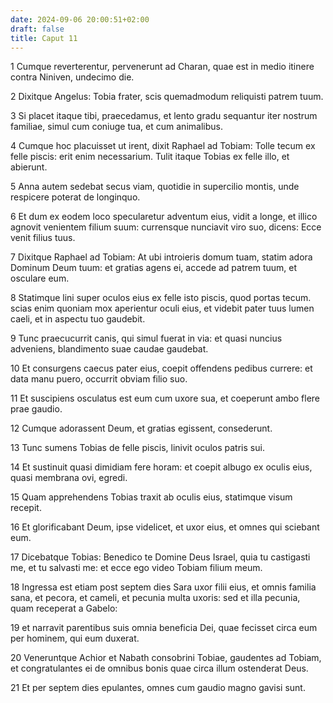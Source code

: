 ```yaml
---
date: 2024-09-06 20:00:51+02:00
draft: false
title: Caput 11
---
```





1 Cumque reverterentur, pervenerunt ad Charan, quae est in medio itinere contra Niniven, undecimo die.

2 Dixitque Angelus: Tobia frater, scis quemadmodum reliquisti patrem tuum.

3 Si placet itaque tibi, praecedamus, et lento gradu sequantur iter nostrum familiae, simul cum coniuge tua, et cum animalibus.

4 Cumque hoc placuisset ut irent, dixit Raphael ad Tobiam: Tolle tecum ex felle piscis: erit enim necessarium. Tulit itaque Tobias ex felle illo, et abierunt.

5 Anna autem sedebat secus viam, quotidie in supercilio montis, unde respicere poterat de longinquo.

6 Et dum ex eodem loco specularetur adventum eius, vidit a longe, et illico agnovit venientem filium suum: currensque nunciavit viro suo, dicens: Ecce venit filius tuus.

7 Dixitque Raphael ad Tobiam: At ubi introieris domum tuam, statim adora Dominum Deum tuum: et gratias agens ei, accede ad patrem tuum, et osculare eum.

8 Statimque lini super oculos eius ex felle isto piscis, quod portas tecum. scias enim quoniam mox aperientur oculi eius, et videbit pater tuus lumen caeli, et in aspectu tuo gaudebit.

9 Tunc praecucurrit canis, qui simul fuerat in via: et quasi nuncius adveniens, blandimento suae caudae gaudebat.

10 Et consurgens caecus pater eius, coepit offendens pedibus currere: et data manu puero, occurrit obviam filio suo.

11 Et suscipiens osculatus est eum cum uxore sua, et coeperunt ambo flere prae gaudio.

12 Cumque adorassent Deum, et gratias egissent, consederunt.

13 Tunc sumens Tobias de felle piscis, linivit oculos patris sui.

14 Et sustinuit quasi dimidiam fere horam: et coepit albugo ex oculis eius, quasi membrana ovi, egredi.

15 Quam apprehendens Tobias traxit ab oculis eius, statimque visum recepit.

16 Et glorificabant Deum, ipse videlicet, et uxor eius, et omnes qui sciebant eum.

17 Dicebatque Tobias: Benedico te Domine Deus Israel, quia tu castigasti me, et tu salvasti me: et ecce ego video Tobiam filium meum.

18 Ingressa est etiam post septem dies Sara uxor filii eius, et omnis familia sana, et pecora, et cameli, et pecunia multa uxoris: sed et illa pecunia, quam receperat a Gabelo:

19 et narravit parentibus suis omnia beneficia Dei, quae fecisset circa eum per hominem, qui eum duxerat.

20 Veneruntque Achior et Nabath consobrini Tobiae, gaudentes ad Tobiam, et congratulantes ei de omnibus bonis quae circa illum ostenderat Deus.

21 Et per septem dies epulantes, omnes cum gaudio magno gavisi sunt.

